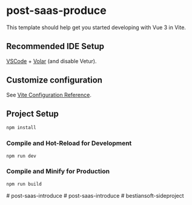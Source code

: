 # post-saas-produce

This template should help get you started developing with Vue 3 in Vite.

## Recommended IDE Setup

[VSCode](https://code.visualstudio.com/) + [Volar](https://marketplace.visualstudio.com/items?itemName=Vue.volar) (and disable Vetur).

## Customize configuration

See [Vite Configuration Reference](https://vitejs.dev/config/).

## Project Setup

```sh
npm install
```

### Compile and Hot-Reload for Development

```sh
npm run dev
```

### Compile and Minify for Production

```sh
npm run build
```
#   p o s t - s a a s - i n t r o d u c e  
 #   p o s t - s a a s - i n t r o d u c e  
 #   b e s t i a n s o f t - s i d e p r o j e c t  
 